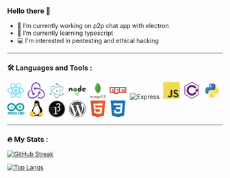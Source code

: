 ### Hello there 👋
 

- 🔭 I’m currently working on p2p chat app with electron
- 🌱 I’m currently learning typescript
- 💻 I'm interested in pentesting and ethical hacking

<!--<img src="https://komarev.com/ghpvc/?username=your-github-username&style=flat-square&color=blue" alt=""/>-->
---

### 🛠️ Languages and Tools :
<img src="https://github.com/devicons/devicon/blob/master/icons/react/react-original.svg" title="React" alt="React" width="40" height="40"/>&nbsp;
<img src="https://github.com/devicons/devicon/blob/master/icons/redux/redux-original.svg" title="Redux" alt="Redux " width="40" height="40"/>&nbsp;
<img src="https://github.com/devicons/devicon/blob/master/icons/electron/electron-original.svg"  title="Electron" alt="Electron" width="40" height="40">&nbsp;
<img src="https://github.com/devicons/devicon/blob/master/icons/nodejs/nodejs-original-wordmark.svg" title="NodeJS" alt="NodeJS" width="40" height="40"/>&nbsp;
<img src="https://github.com/devicons/devicon/blob/master/icons/mongodb/mongodb-original-wordmark.svg" title="mongodb" alt="mongodb" width="40" height="40">&nbsp;
<img src="https://github.com/devicons/devicon/blob/master/icons/npm/npm-original-wordmark.svg" title="npm" alt="npm" width="40" height="40">&nbsp;
<img src="https://user-images.githubusercontent.com/68009977/215513043-adc9b4ae-4cc1-425d-b11f-c792568c8704.png" title="Express" alt="Express" width="40" height="40">&nbsp;
<img src="https://github.com/devicons/devicon/blob/master/icons/javascript/javascript-original.svg" title="JavaScript" alt="JavaScript" width="40" height="40"/>&nbsp;
<img src="https://github.com/devicons/devicon/blob/master/icons/csharp/csharp-line.svg" title="Csharp" alt="Csharp" width="40" height="40">&nbsp;
<img src="https://github.com/devicons/devicon/blob/master/icons/python/python-original.svg" title="python" alt="python" width="40" height="40">&nbsp;
<img src="https://github.com/devicons/devicon/blob/master/icons/arduino/arduino-original-wordmark.svg" title="Arduino" alt="Arduino" width="40" height="40">&nbsp;
<img src="https://github.com/devicons/devicon/blob/master/icons/linux/linux-original.svg" title="Linux" alt="Linux" width="40" height="40">&nbsp;
<img src="https://github.com/devicons/devicon/blob/master/icons/processing/processing-original.svg" title="processing" alt="processing" width="40" height="40">&nbsp;
<img src="https://github.com/devicons/devicon/blob/master/icons/wordpress/wordpress-plain.svg" title="Wordpress" alt="Wordpress" width="40" height="40">&nbsp;
<img src="https://github.com/devicons/devicon/blob/master/icons/html5/html5-original.svg" title="HTML5" alt="HTML" width="40" height="40"/>&nbsp;
<img src="https://github.com/devicons/devicon/blob/master/icons/css3/css3-plain.svg"  title="CSS3" alt="CSS" width="40" height="40"/>&nbsp;

---

### 🔥 My Stats :
[![GitHub Streak](http://github-readme-streak-stats.herokuapp.com?user=Y3llow45&theme=python-dark&hide_border=true&border_radius=3)](https://git.io/streak-stats)

[![Top Langs](https://github-readme-stats.vercel.app/api/top-langs/?username=Y3llow45&layout=compact&theme=vision-friendly-dark&langs_count=10&hide_border=true)](https://github.com/anuraghazra/github-readme-stats)
